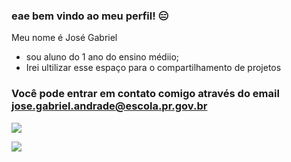 ### eae bem vindo ao meu perfil! 😑

Meu nome é José Gabriel
- sou aluno do 1 ano do ensino médiio;
- Irei ultilizar esse espaço para o compartilhamento de projetos

 ### Você pode entrar em contato comigo através do email jose.gabriel.andrade@escola.pr.gov.br

  ![](https://media.tenor.com/ev_fnE75yV8AAAAC/daft-punk.gif)

  
  ![](https://media.tenor.com/IMo5BKgfRx8AAAAC/serj-serj-tankian.gif)
